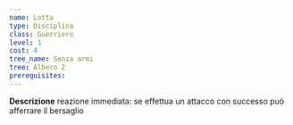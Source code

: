 ```yaml
---
name: Lotta
type: Disciplina
class: Guerriero
level: 1
cost: 4
tree_name: Senza armi
tree: Albero 2
prerequisites: 
---
```


**Descrizione**
reazione immediata: se effettua un attacco con successo può afferrare il
bersaglio